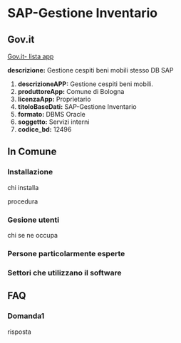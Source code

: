 # SAP-Gestione Inventario

## Gov.it

[Gov.it- lista app](http://basidati.agid.gov.it/catalogo/amm?code=c_a944)

**descrizione:** Gestione cespiti beni mobili stesso DB SAP

1. **descrizioneAPP:** Gestione cespiti beni mobili.
2. **produttoreApp:** Comune di Bologna
3. **licenzaApp:** Proprietario
4. **titoloBaseDati:** SAP-Gestione Inventario
5. **formato:** DBMS Oracle
6. **soggetto:** Servizi interni
7. **codice_bd:** 12496

## In Comune

### Installazione

chi installa

procedura

### Gesione utenti

chi se ne occupa

### Persone particolarmente esperte

### Settori che utilizzano il software

## FAQ

### Domanda1

risposta
